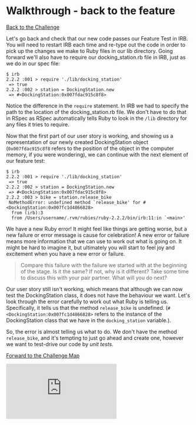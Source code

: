 # Walkthrough - back to the feature

[Back to the Challenge](../7_back_to_the_feature.md)

Let's go back and check that our new code passes our Feature Test in IRB. You will need to restart IRB each time and re-type out the code in order to pick up the changes we make to Ruby files in our lib directory.  Going forward we'll also have to require our docking_station.rb file in IRB, just as we do in our spec file:

```
$ irb
2.2.2 :001 > require './lib/docking_station'
 => true
2.2.2 :002 > station = DockingStation.new
 => #<DockingStation:0x007fdac915c8f8>
```

Notice the difference in the `require` statement.  In IRB we had to specify the path to the location of the docking_station.rb file.  We don't have to do that in RSpec as RSpec automatically tells Ruby to look in the `/lib` directory for any files it tries to require.

Now that the first part of our user story is working, and showing us a representation of our newly created DockingStation object (`0x007fdac915c8f8` refers to the position of the object in the computer memory, if you were wondering), we can continue with the next element of our feature test:

```
$ irb
2.2.2 :001 > require './lib/docking_station'
 => true
2.2.2 :002 > station = DockingStation.new
 => #<DockingStation:0x007fdac915c8f8>
2.2.2 :003 > bike = station.release_bike
 NoMethodError: undefined method `release_bike' for #<DockingStation:0x007fc1d4866828>
  from (irb):3
  from /Users/username/.rvm/rubies/ruby-2.2.2/bin/irb:11:in `<main>'
```

We have a new Ruby error! It might feel like things are getting worse, but a new failure or error message is cause for celebration!  A new error or failure means more information that we can use to work out what is going on.  It might be hard to imagine it, but ultimately you will start to feel joy and excitement when you have a new error or failure.

> Compare this failure with the failure we started with at the beginning of the stage.  Is it the same?  If not, why is it different?  Take some time to discuss this with your pair partner.  What will you do next?

Our user story still isn't working, which means that although we can now test the DockingStation class, it does not have the behaviour we want.  Let's look through the error carefully to work out what Ruby is telling us. Specifically, it tells us that the method `release_bike` is undefined. (`#<DockingStation:0x007fc1d4866828>` refers to the instance of the DockingStation class that we have in the `docking_station` variable.).

So, the error is almost telling us what to do. We don't have the method `release_bike`, and it's tempting to just go ahead and create one, however we want to test-drive our code by *unit tests*.

[Forward to the Challenge Map](../0_challenge_map.md)

![Tracking pixel](https://githubanalytics.herokuapp.com/course/boris_bikes/walkthroughs/7.md)
